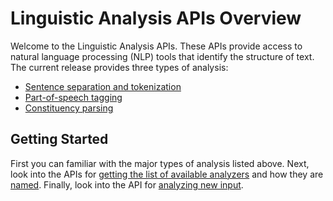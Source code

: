 <!-- 
NavPath: Linguistic Analysis API
LinkLabel: Overview
Url: Linguistic-Analysis-API/documentation/overview
Weight: 120
-->

# Linguistic Analysis APIs Overview

Welcome to the Linguistic Analysis APIs.
These APIs provide access to natural language processing (NLP) tools that identify the structure of text.
The current release provides three types of analysis:

 - [Sentence separation and tokenization](Sentences-and-Tokens.md)
 - [Part-of-speech tagging](POS-tagging.md)
 - [Constituency parsing](Constituency-Parsing.md)

## Getting Started

First you can familiar with the major types of analysis listed above.
Next, look into the APIs for [getting the list of available analyzers](AnalyzersMethod.md) and how they are [named](Analyzer-Names.md).
Finally, look into the API for [analyzing new input](AnalyzeMethod.md).
